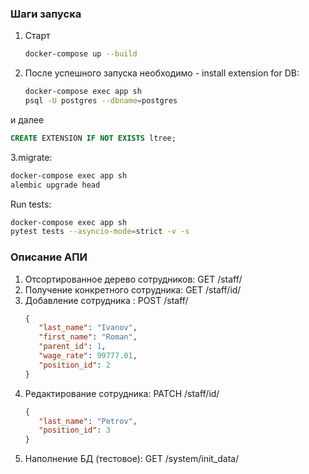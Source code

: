 
### Шаги запуска
1. Старт    
   ```bash
   docker-compose up --build
    ``` 
2. После успешного запуска необходимо - install extension for DB:
    ```bash
   docker-compose exec app sh
   psql -U postgres --dbname=postgres
   ```
и далее
   ```sql
   CREATE EXTENSION IF NOT EXISTS ltree;
   ```
3.migrate:
   ```bash
   docker-compose exec app sh
   alembic upgrade head
   ```
Run tests:
   ```bash
   docker-compose exec app sh
   pytest tests --asyncio-mode=strict -v -s
   ```


### Описание АПИ
1. Отсортированное дерево сотрудников: GET /staff/
2. Получение конкретного сотрудника: GET /staff/id/
3. Добавление сотрудника : POST /staff/
   ```json
   {
      "last_name": "Ivanov", 
      "first_name": "Roman", 
      "parent_id": 1, 
      "wage_rate": 99777.01, 
      "position_id": 2
   }
   ```
4. Редактирование сотрудника: PATCH /staff/id/
   ```json
   {
      "last_name": "Petrov", 
      "position_id": 3
   }
   ```
5. Наполнение БД (тестовое): GET /system/init_data/

